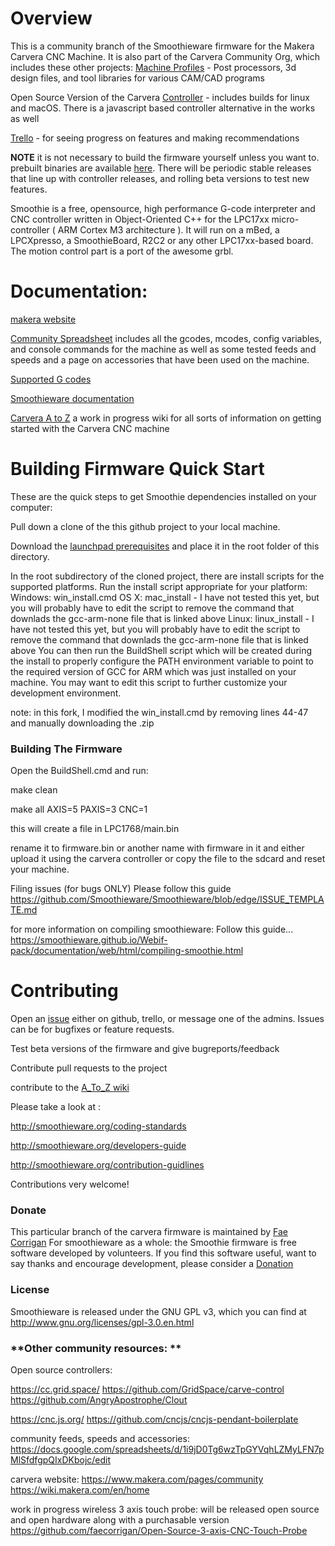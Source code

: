 # **Overview**

This is a community branch of the Smoothieware firmware for the Makera Carvera CNC Machine. It is also part of the Carvera Community Org, which includes these other projects:
[Machine Profiles](https://github.com/Carvera-Community/Carvera_Community_Profiles) - Post processors, 3d design files, and tool libraries for various CAM/CAD programs

Open Source Version of the Carvera [Controller](https://github.com/Carvera-Community/CarveraController) - includes builds for linux and macOS. There is a javascript based controller alternative in the works as well

[Trello](https://trello.com/b/qKxPlEbk/carvera-community-firmware-controller-and-other-tech) - for seeing progress on features and making recommendations

**NOTE** it is not necessary to build the firmware yourself unless you want to. prebuilt binaries are available [here](https://github.com/Carvera-Community/Carvera_Community_Firmware/releases). There will be periodic stable releases that line up with controller releases, and rolling beta versions to test new features.





Smoothie is a free, opensource, high performance G-code interpreter and CNC controller written in Object-Oriented C++ for the LPC17xx micro-controller ( ARM Cortex M3 architecture ). It will run on a mBed, a LPCXpresso, a SmoothieBoard, R2C2 or any other LPC17xx-based board. The motion control part is a port of the awesome grbl.

#  **Documentation**:
[makera website](https://wiki.makera.com/en/home)

[Community Spreadsheet](https://docs.google.com/spreadsheets/d/1i9jD0Tg6wzTpGYVqhLZMyLFN7pMlSfdfgpQIxDKbojc/edit?gid=1892564078#gid=1892564078) includes all the gcodes, mcodes, config variables, and console commands for the machine as well as some tested feeds and speeds and a page on accessories that have been used on the machine.

[Supported G codes](https://wiki.makera.com/en/supported-codes)

[Smoothieware documentation](https://smoothieware.github.io/Webif-pack/documentation/web/html/index.html)

[Carvera A to Z](https://carvera-a-to-z.gitbook.io/carvera-a-to-z) a work in progress wiki for all sorts of information on getting started with the Carvera CNC machine

# **Building Firmware Quick Start**

These are the quick steps to get Smoothie dependencies installed on your computer:

Pull down a clone of the this github project to your local machine.

Download the [launchpad prerequisites](https://launchpad.net/gcc-arm-embedded/4.8/4.8-2014-q1-update/+download/gcc-arm-none-eabi-4_8-2014q1-20140314-win32.zip) and place it in the root folder of this directory.

In the root subdirectory of the cloned project, there are install scripts for the supported platforms. Run the install script appropriate for your platform:
Windows: win_install.cmd
OS X: mac_install - I have not tested this yet, but you will probably have to edit the script to remove the command that downlads the gcc-arm-none file that is linked above
Linux: linux_install - I have not tested this yet, but you will probably have to edit the script to remove the command that downlads the gcc-arm-none file that is linked above
You can then run the BuildShell script which will be created during the install to properly configure the PATH environment variable to point to the required version of GCC for ARM which was just installed on your machine. You may want to edit this script to further customize your development environment.

note: in this fork, I modified the win_install.cmd by removing lines 44-47 and manually downloading the .zip

### **Building The Firmware**
Open the BuildShell.cmd and run:

make clean

make all AXIS=5 PAXIS=3 CNC=1

this will create a file in LPC1768/main.bin

rename it to firmware.bin or another name with firmware in it and either upload it using the carvera controller or copy the file to the sdcard and reset your machine.

Filing issues (for bugs ONLY)
Please follow this guide https://github.com/Smoothieware/Smoothieware/blob/edge/ISSUE_TEMPLATE.md

for more information on compiling smoothieware: Follow this guide... https://smoothieware.github.io/Webif-pack/documentation/web/html/compiling-smoothie.html

# **Contributing**
Open an [issue](https://github.com/Carvera-Community/Carvera_Community_Firmware/issues) either on github, trello, or message one of the admins. Issues can be for bugfixes or feature requests. 

Test beta versions of the firmware and give bugreports/feedback

Contribute pull requests to the project

contribute to the [A_To_Z wiki](https://github.com/SergeBakharev/carvera_a_to_z)

Please take a look at :

http://smoothieware.org/coding-standards

http://smoothieware.org/developers-guide

http://smoothieware.org/contribution-guidlines

Contributions very welcome! 

### **Donate**
This particular branch of the carvera firmware is maintained by [Fae Corrigan](https://www.patreon.com/propsmonster)
For smoothieware as a whole: the Smoothie firmware is free software developed by volunteers. If you find this software useful, want to say thanks and encourage development, please consider a [Donation](https://paypal.me/smoothieware)

### **License**
Smoothieware is released under the GNU GPL v3, which you can find at http://www.gnu.org/licenses/gpl-3.0.en.html


### **Other community resources: **

Open source controllers: 

https://cc.grid.space/ 
https://github.com/GridSpace/carve-control
https://github.com/AngryApostrophe/Clout

https://cnc.js.org/ 
https://github.com/cncjs/cncjs-pendant-boilerplate

community feeds, speeds and accessories: https://docs.google.com/spreadsheets/d/1i9jD0Tg6wzTpGYVqhLZMyLFN7pMlSfdfgpQIxDKbojc/edit

carvera website: https://www.makera.com/pages/community https://wiki.makera.com/en/home

work in progress wireless 3 axis touch probe: will be released open source and open hardware along with a purchasable version https://github.com/faecorrigan/Open-Source-3-axis-CNC-Touch-Probe
